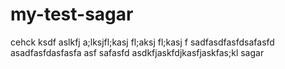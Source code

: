 # my-test-sagar
cehck ksdf aslkfj a;lksjfl;kasj fl;aksj fl;kasj f
sadfasdfasfdsafasfd
asadfasfdasfasfa asf 
safasfd
asdkfjaskfdjkasfjaskfas;kl
sagar
